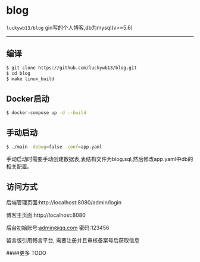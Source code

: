 blog
==============
`luckywb13/blog` gin写的个人博客,db为mysql(v>=5.6)

---------------------------------------

## 编译
```sh
$ git clone https://github.com/luckywb13/blog.git
$ cd blog
$ make linux_build
```

## Docker启动
```sh
$ docker-compose up -d --build
```

## 手动启动
```sh
$ ./main -debug=false -conf=app.yaml
```
手动启动时需要手动创建数据表,表结构文件为blog.sql,然后修改app.yaml中db的相关配置。

## 访问方式
后端管理页面:http://localhost:8080/admin/login

博客主页面:http://localhost:8080

后台初始账号:admin@qq.com 密码:123456

留言版引用畅言平台, 需要注册并且审核备案号后获取信息

####更多
TODO
